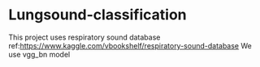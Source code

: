 # Lungsound-classification
This project uses respiratory sound database
ref:https://www.kaggle.com/vbookshelf/respiratory-sound-database
We use vgg_bn model 
